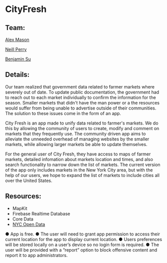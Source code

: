 # CityFresh

## Team:
[Alex Mason](https://github.com/apmason)

[Neill Perry](https://github.com/chainsawbucktooth)

[Benjamin Su](https://github.com/bensu1013)

## Details:
Our team realized that government data related to farmer markets where severely out of date.  To update public documentation, the government had to reach out to each market individually to confirm the information for the season.  Smaller markets that didn't have the man power or a the resources would suffer from being unable to advertise outside of their communities.  The solution to these issues come in the form of an app.

City Fresh is an app made to unify data related to farmer's markets.  We do this by allowing the community of users to create, modify and comment on markets that they frequently use.  The community driven app aims to alleviate the unneeded overhead of managing websites by the smaller markets, while allowing larger markets be able to update themselves.

For the general user of City Fresh, they have access to maps of farmer markets, detailed infomation about markets location and times, and also search functionality to narrow down the list of markets.  The current version of the app only includes markets in the New York City area, but with the help of our users, we hope to expand the list of markets to include cities all over the United States.

## Resources:
- MapKit
- Firebase Realtime Database
- Core Data
- [NYC Open Data](https://nycopendata.socrata.com)

● App is free. ● The user will need to grant app permission to access their current location for the app to display current location. ● Users preferences will be stored locally on a user’s device so no login form is required. ● The user will be provided with a “report” option to block offensive content and report it to app administrators.
